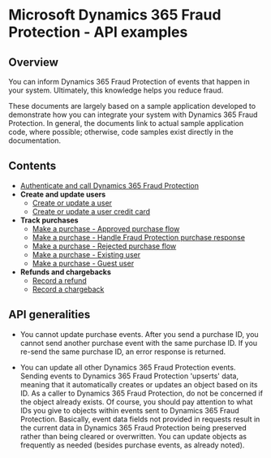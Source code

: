 # Microsoft Dynamics 365 Fraud Protection - API examples
## Overview

You can inform Dynamics 365 Fraud Protection of events that happen in your system. Ultimately, this knowledge helps you reduce fraud.

These documents are largely based on a sample application developed to demonstrate how you can integrate your system with Dynamics 365 Fraud Protection. In general, the documents link to actual sample application code, where possible; otherwise, code samples exist directly in the documentation.

## Contents
- [Authenticate and call Dynamics 365 Fraud Protection](./Authenticate&#32;and&#32;call&#32;Fraud&#32;Protection.md)
- **Create and update users**
  * [Create or update a user](./Create&#32;or&#32;update&#32;a&#32;user.md)
  * [Create or update a user credit card](./Create&#32;or&#32;update&#32;a&#32;user&#32;credit&#32;card.md)
- **Track purchases**
  * [Make a purchase - Approved purchase flow](./Make&#32;a&#32;purchase&#32;-&#32;Approved&#32;purchase&#32;flow.md)
  * [Make a purchase - Handle Fraud Protection purchase response](./Make&#32;a&#32;purchase&#32;-&#32;Handle&#32;the&#32;Fraud&#32;Protection&#32;purchase&#32;response.md)
  * [Make a purchase - Rejected purchase flow](./Make&#32;a&#32;purchase&#32;-&#32;Rejected&#32;purchase&#32;flow.md)
  * [Make a purchase - Existing user](./Make&#32;a&#32;purchase&#32;-&#32;Existing&#32;user.md)
  * [Make a purchase - Guest user](./Make&#32;a&#32;purchase&#32;-&#32;Guest&#32;user.md)
- **Refunds and chargebacks**
  * [Record a refund](./Record&#32;a&#32;refund.md)
  * [Record a chargeback](./Record&#32;a&#32;chargeback.md)
   
## API generalities
- You cannot update purchase events. After you send a purchase ID, you cannot send another purchase event with the same purchase ID. If you re-send the same purchase ID, an error response is returned.

- You can update all other Dynamics 365 Fraud Protection events. Sending events to Dynamics 365 Fraud Protection 'upserts' data, meaning that it automatically creates or updates an object based on its ID. As a caller to Dynamics 365 Fraud Protection, do not be concerned if the object already exists. Of course, you should pay attention to what IDs you give to objects within events sent to Dynamics 365 Fraud Protection. Basically, event data fields not provided in requests result in the current data in Dynamics 365 Fraud Protection being preserved rather than being cleared or overwritten. You can update objects as frequently as needed (besides purchase events, as already noted).
